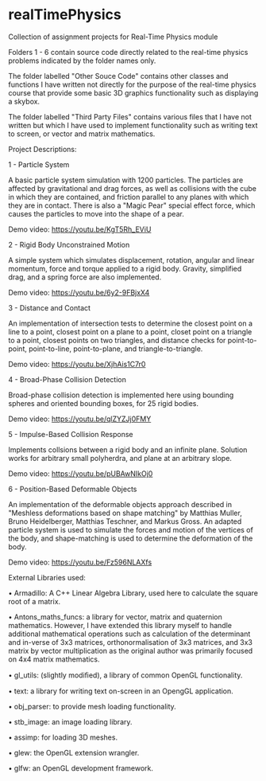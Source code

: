 # realTimePhysics
Collection of assignment projects for Real-Time Physics module



Folders 1 - 6 contain source code directly related to the real-time physics problems indicated by the folder names only.

The folder labelled "Other Souce Code" contains other classes and functions I have written not directly for the purpose of the real-time physics course that provide some basic 3D graphics functionality such as displaying a skybox.

The folder labelled "Third Party Files" contains various files that I have not written but which I have used to implement functionality such as writing text to screen, or vector and matrix mathematics.

Project Descriptions:


1 - Particle System

A basic particle system simulation with 1200 particles. The particles are affected by gravitational and drag forces, as well as collisions with the cube in which they are contained, and friction parallel to any planes with which they are in contact. There is also a "Magic Pear" special effect force, which causes the particles to move into the shape of a pear.

Demo video: https://youtu.be/KgT5Rh_EViU



2 - Rigid Body Unconstrained Motion

A simple system which simulates displacement, rotation, angular and linear momentum, force and torque applied to a rigid body. Gravity, simplified drag, and a spring force are also implemented.

Demo video: https://youtu.be/6y2-9FBjxX4



3 - Distance and Contact

An implementation of intersection tests to determine the closest point on a line to a point, closest point on a plane to a point, closet point on a triangle to a point, closest points on two triangles, and distance checks for point-to-point, point-to-line, point-to-plane, and triangle-to-triangle.

Demo video: https://youtu.be/XjhAis1C7r0



4 - Broad-Phase Collision Detection

Broad-phase collision detection is implemented here using bounding spheres and oriented bounding boxes, for 25 rigid bodies.

Demo video: https://youtu.be/qlZYZJj0FMY



5 - Impulse-Based Collision Response

Implements collsions between a rigid body and an infinite plane. Solution works for arbitrary small polyherdra, and plane at an arbitrary slope.

Demo video: https://youtu.be/pUBAwNIkOj0



6 - Position-Based Deformable Objects

An implementation of the deformable objects approach described in "Meshless deformations based on shape matching" by Matthias Muller, Bruno Heidelberger, Matthias Teschner, and Markus Gross. An adapted particle system is used to simulate the forces and motion of the vertices of the body, and shape-matching is used to determine the deformation of the body.

Demo video: https://youtu.be/Fz596NLAXfs



External Libraries used:

• Armadillo: A C++ Linear Algebra Library, used here to calculate the square root of a matrix.

• Antons_maths_funcs: a library for vector, matrix and quaternion mathematics. However, I have extended this library myself to handle additional mathematical operations such as calculation of the determinant and in-verse of 3x3 matrices, orthonormalisation of 3x3 matrices, and 3x3 matrix by vector multiplication as the original author was primarily focused on 4x4 matrix mathematics.

• gl_utils: (slightly modiﬁed), a library of common OpenGL functionality.

• text: a library for writing text on-screen in an OpengGL application.

• obj_parser: to provide mesh loading functionality.

• stb_image: an image loading library.

• assimp: for loading 3D meshes.

• glew: the OpenGL extension wrangler.

• glfw: an OpenGL development framework.